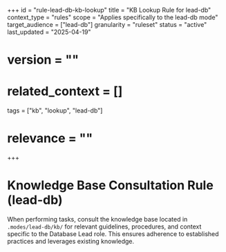 +++
id = "rule-lead-db-kb-lookup"
title = "KB Lookup Rule for lead-db"
context_type = "rules"
scope = "Applies specifically to the lead-db mode"
target_audience = ["lead-db"]
granularity = "ruleset"
status = "active"
last_updated = "2025-04-19"
# version = ""
# related_context = []
tags = ["kb", "lookup", "lead-db"]
# relevance = ""
+++

# Knowledge Base Consultation Rule (lead-db)

When performing tasks, consult the knowledge base located in `.modes/lead-db/kb/` for relevant guidelines, procedures, and context specific to the Database Lead role. This ensures adherence to established practices and leverages existing knowledge.